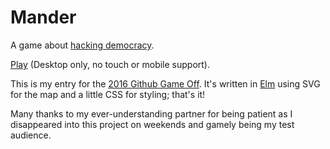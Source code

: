 # Mander

A game about [hacking democracy](https://en.wikipedia.org/wiki/Gerrymandering).

[Play](http://nathanielknight.ca/static/mander) (Desktop only, no touch or mobile support).

This is my entry for
the
[2016 Github Game Off](https://github.com/github/game-off-2016). It's
written in [Elm](http://elm-lang.org/) using SVG for the map and a
little CSS for styling; that's it!

Many thanks to my ever-understanding partner for being patient as I
disappeared into this project on weekends and gamely being my test
audience.
